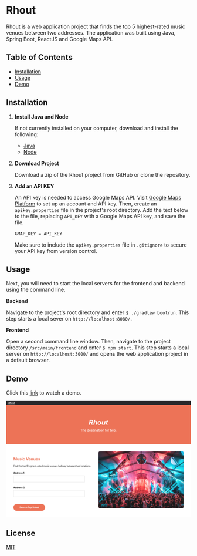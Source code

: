 # Rhout

Rhout is a web application project that finds the top 5 highest-rated music venues 
between two addresses. The application was built using Java, Spring Boot, ReactJS
and Google Maps API. 

## Table of Contents

* [Installation](https://github.com/t-mcneal/rhout/blob/master/README.md#installation)
* [Usage](https://github.com/t-mcneal/rhout/blob/master/README.md#usage)
* [Demo](https://github.com/t-mcneal/rhout/blob/master/README.md#demo)


## Installation

1. **Install Java and Node**

   If not currently installed on your computer, download and install the following:
   
   - [Java](https://adoptopenjdk.net)
   - [Node](https://nodejs.org/en/)

2. **Download Project**

   Download a zip of the Rhout project from GitHub or clone the repository.

3. **Add an API KEY**
   
   An API key is needed to access Google Maps API. Visit [Google Maps Platform](https://developers.google.com/maps) 
   to set up an account and API key. Then, create an `apikey.properties` file in the 
   project's root directory. Add the text below to the file, replacing `API_KEY` with a
   Google Maps API key, and save the file. 
   
   ```
   GMAP_KEY = API_KEY
   ```

   Make sure to include the `apikey.properties` file in `.gitignore` to secure 
   your API key from version control.
   
## Usage

Next, you will need to start the local servers for the frontend and backend using the
command line. 

   **Backend**
      
   Navigate to the project's root directory and enter `$ ./gradlew bootrun`. This step 
   starts a local sever on `http://localhost:8080/`.

   **Frontend**

   Open a second command line window. Then, navigate to the project directory `/src/main/frontend` 
   and enter `$ npm start`. This step starts a local server on `http://localhost:3000/` and 
   opens the web application project in a default browser.


## Demo

Click this [link](https://youtu.be/0zG4X2-0jjU) to watch a demo.

![Rhout Screenshot](https://github.com/t-mcneal/rhout/blob/master/readmeimages/rhout_screenshot.png)


## License

[MIT](https://github.com/t-mcneal/rhout/blob/master/LICENSE)






